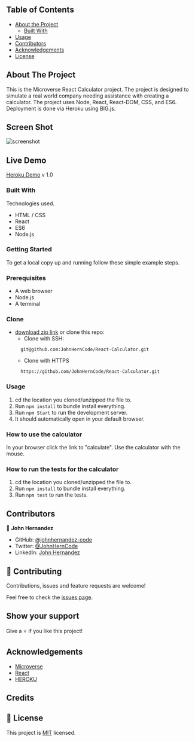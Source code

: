 <!-- TABLE OF CONTENTS -->

## Table of Contents

- [About the Project](#about-the-project)
  - [Built With](#built-with)
- [Usage](#usage)
- [Contributors](#contributors)
- [Acknowledgements](#acknowledgements)
- [License](#license)

<!-- ABOUT THE PROJECT -->

## About The Project

This is the Microverse React Calculator project. The project is designed to simulate a
real world company needing assistance with creating a calculator. The project uses Node, React, React-DOM,
CSS, and ES6. Deployment is done via Heroku using BIG.js.

## Screen Shot

![screenshot](/screenshot.png)

## Live Demo

[Heroku Demo](https://johnherncode-react-calculator.herokuapp.com/) v 1.0

### Built With

Technologies used.

- HTML / CSS
- React
- ES6
- Node.js

### Getting Started

To get a local copy up and running follow these simple example steps.

### Prerequisites

- A web browser
- Node.js
- A terminal

### Clone

- [download zip link](https://github.com/JohnHernCode/React-Calculator/archive/refs/heads/develop.zip) 
  or clone this repo:
  - Clone with SSH:
  ```
    git@github.com:JohnHernCode/React-Calculator.git
  ```
  - Clone with HTTPS
  ```
    https://github.com/JohnHernCode/React-Calculator.git
  ```

### Usage
1. cd the location you cloned/unzipped the file to.
2. Run ```npm install``` to bundle install everything.
3. Run ```npm Start``` to run the development server.
4. It should automatically open in your default browser.

### How to use the calculator
In your browser click the link to "calculate".
Use the calculator with the mouse. 


### How to run the tests for the calculator
1. cd the location you cloned/unzipped the file to.
2. Run ```npm install``` to bundle install everything.
3. Run ```npm test``` to run the tests.

<!-- CONTACT -->

## Contributors

👤 **John Hernandez**

- GitHub: [@johnhernandez-code](https://github.com/johnhernandez-code)
- Twitter: [@JohnHernCode](https://twitter.com/JohnHernCode)
- LinkedIn: [John Hernandez](https://www.linkedin.com/in/john-hernandez-56a7821b8/)

## :handshake: Contributing

Contributions, issues and feature requests are welcome!

Feel free to check the [issues page](https://github.com/JohnHernCode/JS-Capstone-Game/issues).

## Show your support

Give a :star: if you like this project!

<!-- ACKNOWLEDGEMENTS -->

## Acknowledgements

- [Microverse](https://www.microverse.org/)
- [React](https://github.com/facebook/create-react-app)
- [HEROKU](https://heroku.com)

## Credits

## 📝 License

This project is [MIT](https://opensource.org/licenses/MIT) licensed.
